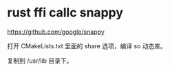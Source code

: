 # rust ffi callc snappy

https://github.com/google/snappy

打开 CMakeLists.txt 里面的 share 选项，编译 so 动态库。

复制到 /usr/lib 目录下。

